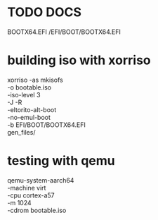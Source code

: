 # TODO DOCS


BOOTX64.EFI
/EFI/BOOT/BOOTX64.EFI

# building iso with xorriso

xorriso -as mkisofs \
    -o bootable.iso \
    -iso-level 3 \
    -J -R \
    -eltorito-alt-boot \
    -no-emul-boot \
    -b EFI/BOOT/BOOTX64.EFI \
    gen_files/

# testing with qemu

qemu-system-aarch64 \
  -machine virt \
  -cpu cortex-a57 \
  -m 1024 \
  -cdrom bootable.iso
